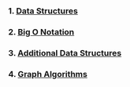 ### 1. [Data Structures](./1.Data_Structures/)

### 2. [Big O Notation](./2.%20Big%20O%20Notation/)

### 3. [Additional Data Structures](./4.%20Additional%20Data%20Structures/)

### 4. [Graph Algorithms](./8.%20Graph%20Algorithms/)
